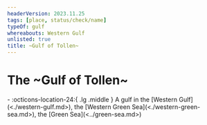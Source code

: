 ```yaml
---
headerVersion: 2023.11.25
tags: [place, status/check/name]
typeOf: gulf
whereabouts: Western Gulf
unlisted: true
title: ~Gulf of Tollen~
---
```

# The ~Gulf of Tollen~
<div class="grid cards ext-narrow-margin ext-one-column" markdown>
-    :octicons-location-24:{ .lg .middle } A gulf in the [Western Gulf](<./western-gulf.md>), the [Western Green Sea](<./western-green-sea.md>), the [Green Sea](<../green-sea.md>)  
</div>



